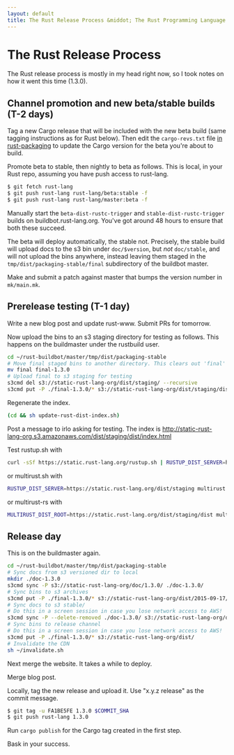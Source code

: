 ```yaml
---
layout: default
title: The Rust Release Process &middot; The Rust Programming Language
---
```


# The Rust Release Process

The Rust release process is mostly in my head right now, so I took notes on how
it went this time (1.3.0).

## Channel promotion and new beta/stable builds (T-2 days)

Tag a new Cargo release that will be included with the new beta build (same
tagging instructions as for Rust below). Then edit the `cargo-revs.txt` file [in
rust-packaging](https://github.com/rust-lang/rust-packaging) to update the Cargo
version for the beta you're about to build.

Promote beta to stable, then nightly to beta as follows.
This is local, in your Rust repo, assuming you have push access to rust-lang.

```sh
$ git fetch rust-lang
$ git push rust-lang rust-lang/beta:stable -f
$ git push rust-lang rust-lang/master:beta -f
```

Manually start the `beta-dist-rustc-trigger` and `stable-dist-rustc-trigger`
builds on buildbot.rust-lang.org.  You've got around 48 hours to ensure that
both these succeed.

The beta will deploy automatically, the stable not. Precisely, the stable build
will upload docs to the s3 bin under `doc/$version`, but *not* `doc/stable`, and
will not upload the bins anywhere, instead leaving them staged in the
`tmp/dist/packaging-stable/final` subdirectory of the buildbot master.

Make and submit a patch against master that bumps the version number in
`mk/main.mk`.

## Prerelease testing (T-1 day)

Write a new blog post and update rust-www. Submit PRs for tomorrow.

Now upload the bins to an s3 staging directory for testing as follows.
This happens on the buildmaster under the rustbuild user.

```sh
cd ~/rust-buildbot/master/tmp/dist/packaging-stable
# Move final staged bins to another directory. This clears out 'final' for the next release.
mv final final-1.3.0
# Upload final to s3 staging for testing
s3cmd del s3://static-rust-lang-org/dist/staging/ --recursive
s3cmd put -P ./final-1.3.0/* s3://static-rust-lang-org/dist/staging/dist/
```

Regenerate the index.

```sh
(cd && sh update-rust-dist-index.sh)
```

Post a message to irlo asking for testing. The index is
http://static-rust-lang-org.s3.amazonaws.com/dist/staging/dist/index.html

Test rustup.sh with

```sh
curl -sSf https://static.rust-lang.org/rustup.sh | RUSTUP_DIST_SERVER=https://static.rust-lang.org/dist/staging sh
```

or multirust.sh with

```sh
RUSTUP_DIST_SERVER=https://static.rust-lang.org/dist/staging multirust update stable
```

or multirust-rs with

```sh
MULTIRUST_DIST_ROOT=https://static.rust-lang.org/dist/staging/dist multirust update stable
```

## Release day

This is on the buildmaster again.

```sh
cd ~/rust-buildbot/master/tmp/dist/packaging-stable
# Sync docs from s3 versioned dir to local
mkdir ./doc-1.3.0
s3cmd sync -P s3://static-rust-lang-org/doc/1.3.0/ ./doc-1.3.0/
# Sync bins to s3 archives
s3cmd put -P ./final-1.3.0/* s3://static-rust-lang-org/dist/2015-09-17/
# Sync docs to s3 stable/
# Do this in a screen session in case you lose network access to AWS!
s3cmd sync -P --delete-removed ./doc-1.3.0/ s3://static-rust-lang-org/doc/stable/
# Sync bins to release channel
# Do this in a screen session in case you lose network access to AWS!
s3cmd put -P ./final-1.3.0/* s3://static-rust-lang-org/dist/
# Invalidate the CDN
sh ~/invalidate.sh
```

Next merge the website. It takes a while to deploy.

Merge blog post.

Locally, tag the new release and upload it. Use "x.y.z release" as the commit
message.

```sh
$ git tag -u FA1BE5FE 1.3.0 $COMMIT_SHA
$ git push rust-lang 1.3.0
```

Run `cargo publish` for the Cargo tag created in the first step.

Bask in your success.
